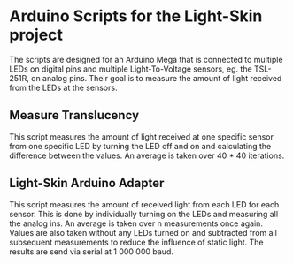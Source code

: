 # Arduino Scripts for the Light-Skin project
The scripts are designed for an Arduino Mega that is connected to multiple LEDs on digital pins and multiple Light-To-Voltage sensors, eg. the TSL-251R, on analog pins.
Their goal is to measure the amount of light received from the LEDs at the sensors.


## Measure Translucency

This script measures the amount of light received at one specific sensor from one specific LED by turning the LED off and on and calculating the difference between the values.
An average is taken over 40 * 40 iterations.


## Light-Skin Arduino Adapter

This script measures the amount of received light from each LED for each sensor.
This is done by individually turning on the LEDs and measuring all the analog ins.
An average is taken over n measurements once again.
Values are also taken without any LEDs turned on and subtracted from all subsequent measurements to reduce the influence of static light.
The results are send via serial at 1 000 000 baud.
